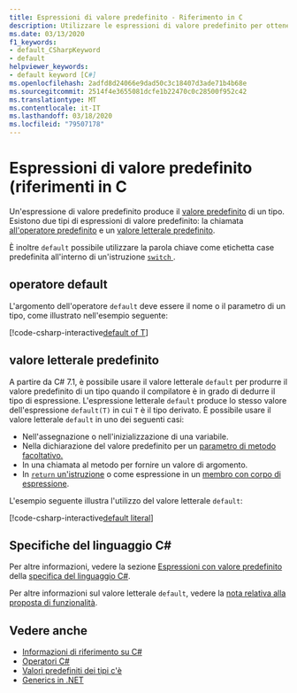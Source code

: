 ```yaml
---
title: Espressioni di valore predefinito - Riferimento in C
description: Utilizzare le espressioni di valore predefinito per ottenere il valore predefinito di un tipo
ms.date: 03/13/2020
f1_keywords:
- default_CSharpKeyword
- default
helpviewer_keywords:
- default keyword [C#]
ms.openlocfilehash: 2adfd8d24066e9dad50c3c18407d3ade71b4b68e
ms.sourcegitcommit: 2514f4e3655081dcfe1b22470c0c28500f952c42
ms.translationtype: MT
ms.contentlocale: it-IT
ms.lasthandoff: 03/18/2020
ms.locfileid: "79507178"
---
```

# <a name="default-value-expressions-c-reference"></a>Espressioni di valore predefinito (riferimenti in C

Un'espressione di valore predefinito produce il [valore predefinito](../builtin-types/default-values.md) di un tipo. Esistono due tipi di espressioni di valore predefinito: la chiamata [all'operatore predefinito](#default-operator) e un [valore letterale predefinito](#default-literal).

È inoltre `default` possibile utilizzare la parola chiave come etichetta case predefinita all'interno di un'istruzione [ `switch` ](../keywords/switch.md).

## <a name="default-operator"></a>operatore default

L'argomento dell'operatore `default` deve essere il nome o il parametro di un tipo, come illustrato nell'esempio seguente:

[!code-csharp-interactive[default of T](snippets/DefaultOperator.cs#WithOperand)]

## <a name="default-literal"></a>valore letterale predefinito

A partire da C# 7.1, è possibile usare il valore letterale `default` per produrre il valore predefinito di un tipo quando il compilatore è in grado di dedurre il tipo di espressione. L'espressione letterale `default` produce lo stesso valore dell'espressione `default(T)` in cui `T` è il tipo derivato. È possibile usare il valore letterale `default` in uno dei seguenti casi:

- Nell'assegnazione o nell'inizializzazione di una variabile.
- Nella dichiarazione del valore predefinito per un [parametro di metodo facoltativo.](../../methods.md#optional-parameters-and-arguments)
- In una chiamata al metodo per fornire un valore di argomento.
- In [ `return` un'istruzione](../keywords/return.md) o come espressione in un [membro con corpo di espressione](../../programming-guide/statements-expressions-operators/expression-bodied-members.md).

L'esempio seguente illustra l'utilizzo del valore letterale `default`:

[!code-csharp-interactive[default literal](snippets/DefaultOperator.cs#DefaultLiteral)]

## <a name="c-language-specification"></a>Specifiche del linguaggio C#

Per altre informazioni, vedere la sezione [Espressioni con valore predefinito](~/_csharplang/spec/expressions.md#default-value-expressions) della [specifica del linguaggio C#](~/_csharplang/spec/introduction.md).

Per altre informazioni sul valore letterale `default`, vedere la [nota relativa alla proposta di funzionalità](~/_csharplang/proposals/csharp-7.1/target-typed-default.md).

## <a name="see-also"></a>Vedere anche

- [Informazioni di riferimento su C#](../index.md)
- [Operatori C#](index.md)
- [Valori predefiniti dei tipi c'è](../builtin-types/default-values.md)
- [Generics in .NET](../../../standard/generics/index.md)
